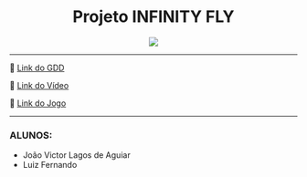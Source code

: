 <!-- CABEÇALHO --> 
<h1 align="center">Projeto INFINITY FLY</h1>

<!-- GIF do jogo -->
<p align="center">
    <img src="https://media.giphy.com/media/MAsPvc2RN77pwhBORq/giphy.gif">
</p>

<hr>

<!-- Links -->
<p>🔗 <a href="https://docs.google.com/document/d/1dKXmdiOsMmM4tHPHRdWQcQjqG-1GiCBSgd6qJpAwvjc/edit">Link do GDD</a></p>
<p>🔗 <a href="https://www.youtube.com/watch?v=oGWz_9oobgw">Link do Vídeo</a></p>
<p>🔗 <a href="https://luizmattos.itch.io/infinity-fly">Link do Jogo</a></p>

<hr>

<!-- Alunos -->
<h3>ALUNOS:</h3>
<ul >
    <li> João Victor Lagos de Aguiar
    <li> Luiz Fernando
</ul>
